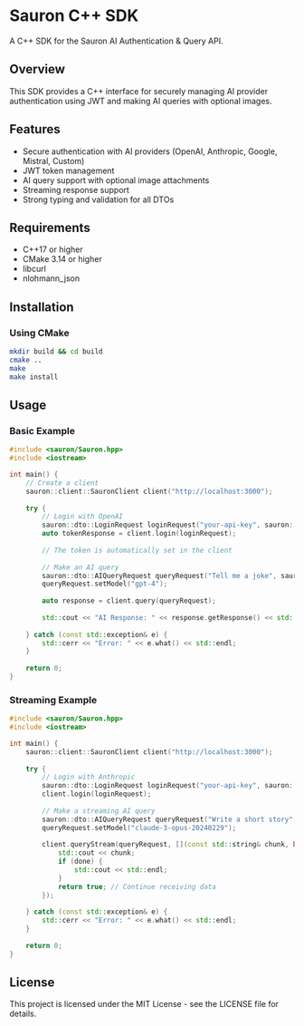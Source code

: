 # Sauron C++ SDK

A C++ SDK for the Sauron AI Authentication & Query API.

## Overview

This SDK provides a C++ interface for securely managing AI provider authentication using JWT and making AI queries with optional images.

## Features

- Secure authentication with AI providers (OpenAI, Anthropic, Google, Mistral, Custom)
- JWT token management
- AI query support with optional image attachments
- Streaming response support
- Strong typing and validation for all DTOs

## Requirements

- C++17 or higher
- CMake 3.14 or higher
- libcurl
- nlohmann_json

## Installation

### Using CMake

```bash
mkdir build && cd build
cmake ..
make
make install
```

## Usage

### Basic Example

```cpp
#include <sauron/Sauron.hpp>
#include <iostream>

int main() {
    // Create a client
    sauron::client::SauronClient client("http://localhost:3000");
    
    try {
        // Login with OpenAI
        sauron::dto::LoginRequest loginRequest("your-api-key", sauron::dto::AIProvider::OPENAI);
        auto tokenResponse = client.login(loginRequest);
        
        // The token is automatically set in the client
        
        // Make an AI query
        sauron::dto::AIQueryRequest queryRequest("Tell me a joke", sauron::dto::AIProvider::OPENAI);
        queryRequest.setModel("gpt-4");
        
        auto response = client.query(queryRequest);
        
        std::cout << "AI Response: " << response.getResponse() << std::endl;
        
    } catch (const std::exception& e) {
        std::cerr << "Error: " << e.what() << std::endl;
    }
    
    return 0;
}
```

### Streaming Example

```cpp
#include <sauron/Sauron.hpp>
#include <iostream>

int main() {
    sauron::client::SauronClient client("http://localhost:3000");
    
    try {
        // Login with Anthropic
        sauron::dto::LoginRequest loginRequest("your-api-key", sauron::dto::AIProvider::ANTHROPIC);
        client.login(loginRequest);
        
        // Make a streaming AI query
        sauron::dto::AIQueryRequest queryRequest("Write a short story", sauron::dto::AIProvider::ANTHROPIC);
        queryRequest.setModel("claude-3-opus-20240229");
        
        client.queryStream(queryRequest, [](const std::string& chunk, bool done) {
            std::cout << chunk;
            if (done) {
                std::cout << std::endl;
            }
            return true; // Continue receiving data
        });
        
    } catch (const std::exception& e) {
        std::cerr << "Error: " << e.what() << std::endl;
    }
    
    return 0;
}
```

## License

This project is licensed under the MIT License - see the LICENSE file for details. 